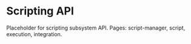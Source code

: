 # Scripting API

Placeholder for scripting subsystem API. Pages: script-manager, script, execution, integration.
